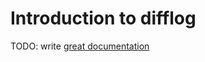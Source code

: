 # Introduction to difflog

TODO: write [great documentation](http://jacobian.org/writing/what-to-write/)
